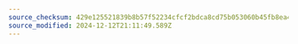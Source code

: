 ```yaml
---
source_checksum: 429e125521839b8b57f52234cfcf2bdca8cd75b053060b45fb8ea4a57304ace0
source_modified: 2024-12-12T21:11:49.589Z
---
```



